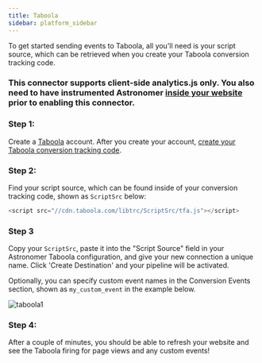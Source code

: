 ```yaml
---
title: Taboola
sidebar: platform_sidebar
---
```


To get started sending events to Taboola, all you'll need is your script source, which can be retrieved when you create your Taboola conversion tracking code.

### This connector supports client-side analytics.js only.  You also need to have instrumented Astronomer [inside your website](https://docs.astronomer.io/docs/1.0/streaming/clickstream/collectors/analyticsjs/) prior to enabling this connector.

### Step 1:
Create a [Taboola](https://www.taboola.com/) account. After you create your account, [create your Taboola conversion tracking code](https://help.taboola.com/hc/en-us/articles/115006164967-Creating-Your-Conversion-Tracking-Code).

### Step 2:
Find your script source, which can be found inside of your conversion tracking code, shown as `ScriptSrc` below:

``` javascript
<script src="//cdn.taboola.com/libtrc/ScriptSrc/tfa.js"></script>
```

### Step 3
Copy your `ScriptSrc`, paste it into the "Script Source" field in your Astronomer Taboola configuration, and give your new connection a unique name. Click 'Create Destination' and your pipeline will be activated.

Optionally, you can specify custom event names in the Conversion Events section, shown as `my_custom_event` in the example below.

![taboola1](/1.0/assets/img/guides/streaming/clickstream/taboola/taboola1.png)

### Step 4:
After a couple of minutes, you should be able to refresh your website and see the Taboola firing for page views and any custom events!
